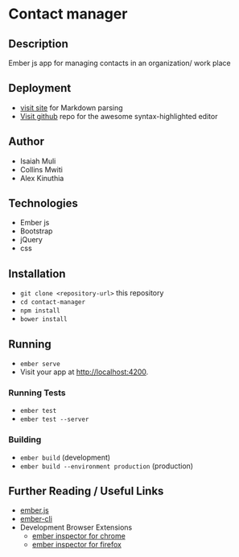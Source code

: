 # Contact manager

## Description

Ember js app for managing contacts in an organization/ work place

## Deployment


* [visit site](https://heroku.com/contact-manager) for Markdown parsing
* [ Visit github](https://github.com/Dicksonmuli/contact-manager) repo for the awesome syntax-highlighted editor

## Author

* Isaiah Muli
* Collins Mwiti
* Alex Kinuthia

## Technologies

* Ember js
* Bootstrap
* jQuery
* css


## Installation

* `git clone <repository-url>` this repository
* `cd contact-manager`
* `npm install`
* `bower install`

## Running

* `ember serve`
* Visit your app at [http://localhost:4200](http://localhost:4200).


### Running Tests

* `ember test`
* `ember test --server`

### Building

* `ember build` (development)
* `ember build --environment production` (production)


## Further Reading / Useful Links

* [ember.js](http://emberjs.com/)
* [ember-cli](https://ember-cli.com/)
* Development Browser Extensions
  * [ember inspector for chrome](https://chrome.google.com/webstore/detail/ember-inspector/bmdblncegkenkacieihfhpjfppoconhi)
  * [ember inspector for firefox](https://addons.mozilla.org/en-US/firefox/addon/ember-inspector/)
